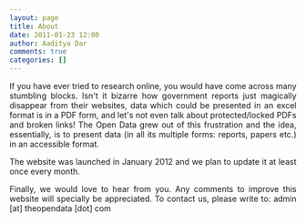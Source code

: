```yaml
---
layout: page
title: About		
date: 2011-01-23 12:00
author: Aaditya Dar
comments: true
categories: []
---
```

<p style="text-align: justify;">If you have ever tried to research online, you would have come across many stumbling blocks. Isn't it bizarre how government reports just magically disappear from their websites, data which could be presented in an excel format is in a PDF form, and let's not even talk about protected/locked PDFs and broken links! The Open Data grew out of this frustration and the idea, essentially, is to present data (in all its multiple forms: reports, papers etc.) in an accessible format.</p>
<p style="text-align: justify;">The website was launched in January 2012 and we plan to update it at least once every month.</p>
<p style="text-align: justify;">Finally, we would love to hear from you. Any comments to improve this website will specially be appreciated. To contact us, please write to: admin [at] theopendata [dot] com</p>
